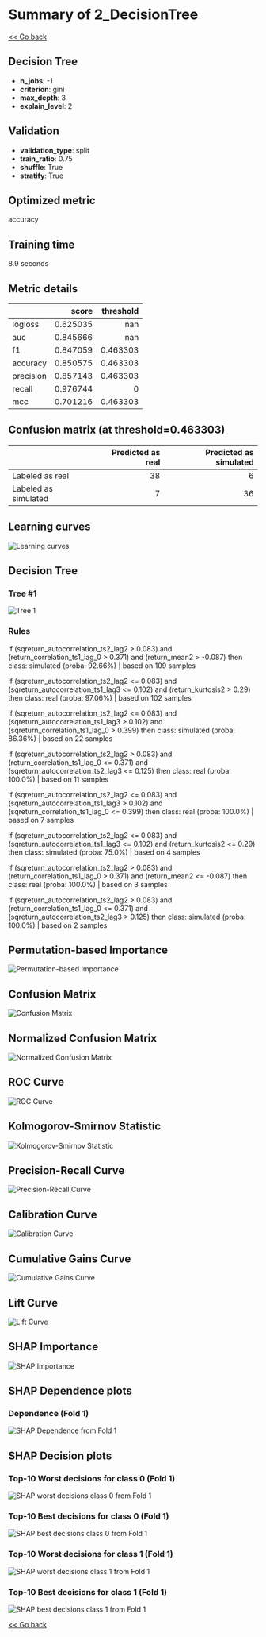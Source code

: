 # Summary of 2_DecisionTree

[<< Go back](../README.md)


## Decision Tree
- **n_jobs**: -1
- **criterion**: gini
- **max_depth**: 3
- **explain_level**: 2

## Validation
 - **validation_type**: split
 - **train_ratio**: 0.75
 - **shuffle**: True
 - **stratify**: True

## Optimized metric
accuracy

## Training time

8.9 seconds

## Metric details
|           |    score |   threshold |
|:----------|---------:|------------:|
| logloss   | 0.625035 |  nan        |
| auc       | 0.845666 |  nan        |
| f1        | 0.847059 |    0.463303 |
| accuracy  | 0.850575 |    0.463303 |
| precision | 0.857143 |    0.463303 |
| recall    | 0.976744 |    0        |
| mcc       | 0.701216 |    0.463303 |


## Confusion matrix (at threshold=0.463303)
|                      |   Predicted as real |   Predicted as simulated |
|:---------------------|--------------------:|-------------------------:|
| Labeled as real      |                  38 |                        6 |
| Labeled as simulated |                   7 |                       36 |

## Learning curves
![Learning curves](learning_curves.png)

## Decision Tree 

### Tree #1
![Tree 1](learner_fold_0_tree.svg)

### Rules

if (sqreturn_autocorrelation_ts2_lag2 > 0.083) and (return_correlation_ts1_lag_0 > 0.371) and (return_mean2 > -0.087) then class: simulated (proba: 92.66%) | based on 109 samples

if (sqreturn_autocorrelation_ts2_lag2 <= 0.083) and (sqreturn_autocorrelation_ts1_lag3 <= 0.102) and (return_kurtosis2 > 0.29) then class: real (proba: 97.06%) | based on 102 samples

if (sqreturn_autocorrelation_ts2_lag2 <= 0.083) and (sqreturn_autocorrelation_ts1_lag3 > 0.102) and (sqreturn_correlation_ts1_lag_0 > 0.399) then class: simulated (proba: 86.36%) | based on 22 samples

if (sqreturn_autocorrelation_ts2_lag2 > 0.083) and (return_correlation_ts1_lag_0 <= 0.371) and (sqreturn_autocorrelation_ts2_lag3 <= 0.125) then class: real (proba: 100.0%) | based on 11 samples

if (sqreturn_autocorrelation_ts2_lag2 <= 0.083) and (sqreturn_autocorrelation_ts1_lag3 > 0.102) and (sqreturn_correlation_ts1_lag_0 <= 0.399) then class: real (proba: 100.0%) | based on 7 samples

if (sqreturn_autocorrelation_ts2_lag2 <= 0.083) and (sqreturn_autocorrelation_ts1_lag3 <= 0.102) and (return_kurtosis2 <= 0.29) then class: simulated (proba: 75.0%) | based on 4 samples

if (sqreturn_autocorrelation_ts2_lag2 > 0.083) and (return_correlation_ts1_lag_0 > 0.371) and (return_mean2 <= -0.087) then class: real (proba: 100.0%) | based on 3 samples

if (sqreturn_autocorrelation_ts2_lag2 > 0.083) and (return_correlation_ts1_lag_0 <= 0.371) and (sqreturn_autocorrelation_ts2_lag3 > 0.125) then class: simulated (proba: 100.0%) | based on 2 samples





## Permutation-based Importance
![Permutation-based Importance](permutation_importance.png)
## Confusion Matrix

![Confusion Matrix](confusion_matrix.png)


## Normalized Confusion Matrix

![Normalized Confusion Matrix](confusion_matrix_normalized.png)


## ROC Curve

![ROC Curve](roc_curve.png)


## Kolmogorov-Smirnov Statistic

![Kolmogorov-Smirnov Statistic](ks_statistic.png)


## Precision-Recall Curve

![Precision-Recall Curve](precision_recall_curve.png)


## Calibration Curve

![Calibration Curve](calibration_curve_curve.png)


## Cumulative Gains Curve

![Cumulative Gains Curve](cumulative_gains_curve.png)


## Lift Curve

![Lift Curve](lift_curve.png)



## SHAP Importance
![SHAP Importance](shap_importance.png)

## SHAP Dependence plots

### Dependence (Fold 1)
![SHAP Dependence from Fold 1](learner_fold_0_shap_dependence.png)

## SHAP Decision plots

### Top-10 Worst decisions for class 0 (Fold 1)
![SHAP worst decisions class 0 from Fold 1](learner_fold_0_shap_class_0_worst_decisions.png)
### Top-10 Best decisions for class 0 (Fold 1)
![SHAP best decisions class 0 from Fold 1](learner_fold_0_shap_class_0_best_decisions.png)
### Top-10 Worst decisions for class 1 (Fold 1)
![SHAP worst decisions class 1 from Fold 1](learner_fold_0_shap_class_1_worst_decisions.png)
### Top-10 Best decisions for class 1 (Fold 1)
![SHAP best decisions class 1 from Fold 1](learner_fold_0_shap_class_1_best_decisions.png)

[<< Go back](../README.md)
